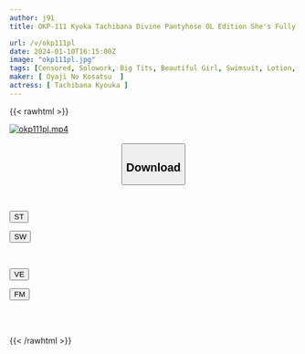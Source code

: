 ```yaml
---
author: j91
title: OKP-111 Kyoka Tachibana Divine Pantyhose OL Edition She's Fully Clothed In Raw Pantyhose That Wraps Around Her Beautiful Legs In An Office Lady Suit, And When She's Fully Clothed And Enjoys Her Stuffy Soles And Toes, She Gives Face-sitting And Footjobs, And Sometimes She Puts On Her Ass And Cums On Her Ass And Makes Her Do Whatever She Wants With Bukkake. A Fetish AV Where You Can Enjoy The Perverted Training And Climax Play Of A Woman Who Has Been Raped.

url: /v/okp111pl
date: 2024-01-10T16:15:00Z
image: "okp111pl.jpg"
tags: [Censored, Solowork, Big Tits, Beautiful Girl, Swimsuit, Lotion, Huge Butt	]
maker: [ Oyaji No Kosatsu  ]
actress: [ Tachibana Kyouka ]
---
```



{{< rawhtml >}}

<div class="video" data-videoid="aGPy8bWWBAtxv69">
    <a href="javascript:;">
        <img src="/v/okp111pl/okp111pl.jpg" width="WIDTH" height="HEIGHT" alt="okp111pl.mp4" loading="lazy">
    </a>
</div>

<script type="text/javascript" src="https://j91.asia/asset/on-demand-st.js"></script>

<br>
  <link rel="stylesheet" href="https://j91.asia/asset/bs5.css">
  
  <center>
  <button class="btn btn-primary" type="button" data-bs-toggle="collapse" data-bs-target=".multi-collapse" aria-expanded="false" aria-controls="multiCollapseExample1 multiCollapseExample2"><h2>Download</h2></button></center>
</p>
<div class="row">
  <div class="col">
    <div class="collapse multi-collapse" id="multiCollapseExample1">
      <div class="card card-body">
	      	      <br>
<div class="buttons">  
<p><a href="https://streamtape.to/v/aGPy8bWWBAtxv69" target="_blank"><button class="btn-hover color-3"><i class="fa fa-download"></i> ST</button></a></p>
<p><a href="https://flaswish.com/sp11rxu8mhod" target="_blank"><button class="btn-hover color-2"><i class="fa fa-download"></i> SW</button></a></p></div>
    </div>
  </div>
</div>
  <div class="col">
    <div class="collapse multi-collapse" id="multiCollapseExample2">
      <div class="card card-body">
	      <br>
<div class="buttons">
<p><a href="https://veev.to/d/2D5v4nIcvfQEDwPMfypzQWMitqjtOd6V2zV43lS" target="_blank"><button class="btn-hover color-9"><i class="fa fa-download"></i> VE</button></a></p>
<p><a href="https://filemoon.sx/d/t25vittvzbli/OKP-111" target="_blank"><button class="btn-hover color-8"><i class="fa fa-download"></i> FM</button></a></p></div>
<br><br>
      </div>
    </div>
  </div>
</div>

{{< /rawhtml >}}